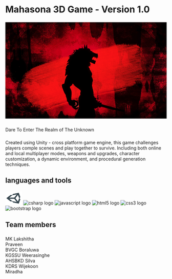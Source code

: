 <h1 align="left">Mahasona 3D Game - Version 1.0</h1>

###
<div align="center">
  <img height="300" width="100%" src="/images/114.png"  />
</div>

###
###

<p align="left">Dare To Enter The Realm of The Unknown</p>

###

<p align="left">Created using Unity - cross platform game engine, this game challenges players comple scenes and play together to survive. Including both online and local multiplayer modes, weapons and upgrades, character customization, a dynamic environment, and procedural generation techniques.</p>

###

<h2 align="left">languages and tools</h2>

###

<div align="left">
  <img src="/images/icons8-unity.svg" height="40" width="52" alt="unity logo"  />
  <img src="https://cdn.jsdelivr.net/gh/devicons/devicon/icons/csharp/csharp-original.svg" height="40" width="52" alt="csharp logo"  />
  <img src="https://cdn.jsdelivr.net/gh/devicons/devicon/icons/javascript/javascript-original.svg" height="40" width="52" alt="javascript logo"  />
  <img src="https://cdn.jsdelivr.net/gh/devicons/devicon/icons/html5/html5-original.svg" height="40" width="52" alt="html5 logo"  />
  <img src="https://cdn.jsdelivr.net/gh/devicons/devicon/icons/css3/css3-original.svg" height="40" width="52" alt="css3 logo"  />
  <img src="https://cdn.jsdelivr.net/gh/devicons/devicon/icons/bootstrap/bootstrap-original.svg" height="40" width="52" alt="bootstrap logo"  />
</div>

###

<h2 align="left">Team members</h2>

###

<p align="left">MK Lakshitha<br>Praveen<br>BVGC Boraluwa<br>KGSSU Weerasinghe<br>AHSBKD Silva<br>KDRS Wijekoon<br>Miradha</p>

###
